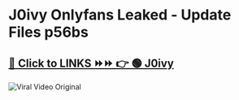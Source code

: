 
 # J0ivy Onlyfans Leaked - Update Files p56bs

## <h2><a href="https://clipsfans.com/J0ivy&ref=git">🔗 Click to LINKS ⏩⏩ 👉 🟢 J0ivy </a></h2>

<a href="https://clipsfans.com/J0ivy&ref=git" rel="nofollow" data-target="animated-image.originalLink"><img src="https://i.ibb.co.com/xMMVF88/686577567.gif" alt="Viral Video Original" style="max-width: 100%; display: inline-block;" data-target="animated-image.originalImage"></a>

